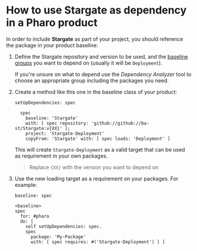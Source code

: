 # How to use Stargate as dependency in a Pharo product

In order to include **Stargate** as part of your project, you should reference
the package in your product baseline:

1. Define the Stargate repository and version to be used, and the [baseline groups](../reference/Baseline-groups.md)
    you want to depend on (usually it will be `Deployment`).

    If you're unsure on what to depend use the *Dependency Analyzer*
    tool to choose an appropriate group including the packages you need.

2. Create a method like this one in the baseline class of your product:

    ```smalltalk
    setUpDependencies: spec

      spec
        baseline: 'Stargate'
        with: [ spec repository: 'github://github://ba-st/Stargate:v{XX}' ];
        project: 'Stargate-Deployment'
        copyFrom: 'Stargate' with: [ spec loads: 'Deployment' ]
    ```

    This will create `Stargate-Deployment` as a valid target that can be used
    as requirement in your own packages.

    > Replace `{XX}` with the version you want to depend on

3. Use the new loading target as a requirement on your packages. For example:

    ```smalltalk
    baseline: spec

    <baseline>
    spec
      for: #pharo
      do: [
        self setUpDependencies: spec.
        spec
          package: 'My-Package'
          with: [ spec requires: #('Stargate-Deployment') ] ]
    ```

